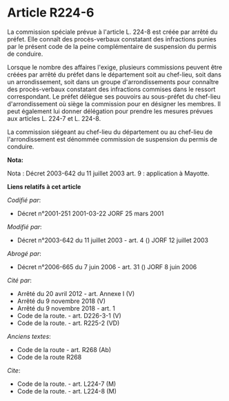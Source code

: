 # Article R224-6

La commission spéciale prévue à l'article L. 224-8 est créée par arrêté du préfet. Elle connaît des procès-verbaux constatant
des infractions punies par le présent code de la peine complémentaire de suspension du permis de conduire.

Lorsque le nombre des affaires l'exige, plusieurs commissions peuvent être créées par arrêté du préfet dans le département
soit au chef-lieu, soit dans un arrondissement, soit dans un groupe d'arrondissements pour connaître des procès-verbaux
constatant des infractions commises dans le ressort correspondant. Le préfet délègue ses pouvoirs au sous-préfet du chef-lieu
d'arrondissement où siège la commission pour en désigner les membres. Il peut également lui donner délégation pour prendre
les mesures prévues aux articles L. 224-7 et L. 224-8.

La commission siégeant au chef-lieu du département ou au chef-lieu de l'arrondissement est dénommée commission de suspension
du permis de conduire.

**Nota:**

Nota : Décret 2003-642 du 11 juillet 2003 art. 9 : application à Mayotte.

**Liens relatifs à cet article**

_Codifié par_:

  - Décret n°2001-251 2001-03-22 JORF 25 mars 2001

_Modifié par_:

  - Décret n°2003-642 du 11 juillet 2003 - art. 4 () JORF 12 juillet 2003

_Abrogé par_:

  - Décret n°2006-665 du 7 juin 2006 - art. 31 () JORF 8 juin 2006

_Cité par_:

  - Arrêté du 20 avril 2012 - art. Annexe I (V)
  - Arrêté du 9 novembre 2018 (V)
  - Arrêté du 9 novembre 2018 - art. 1
  - Code de la route. - art. D226-3-1 (V)
  - Code de la route. - art. R225-2 (VD)

_Anciens textes_:

  - Code de la route - art. R268 (Ab)
  - Code de la route R268

_Cite_:

  - Code de la route. - art. L224-7 (M)
  - Code de la route. - art. L224-8 (M)
